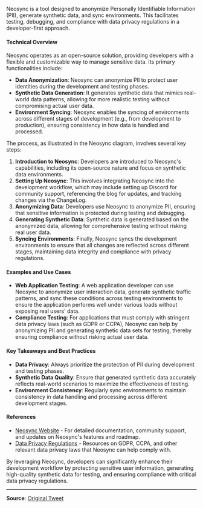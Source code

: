 Neosync is a tool designed to anonymize Personally Identifiable Information (PII), generate synthetic data, and sync environments. This facilitates testing, debugging, and compliance with data privacy regulations in a developer-first approach.

#### Technical Overview
Neosync operates as an open-source solution, providing developers with a flexible and customizable way to manage sensitive data. Its primary functionalities include:
- **Data Anonymization**: Neosync can anonymize PII to protect user identities during the development and testing phases.
- **Synthetic Data Generation**: It generates synthetic data that mimics real-world data patterns, allowing for more realistic testing without compromising actual user data.
- **Environment Syncing**: Neosync enables the syncing of environments across different stages of development (e.g., from development to production), ensuring consistency in how data is handled and processed.

The process, as illustrated in the Neosync diagram, involves several key steps:
1. **Introduction to Neosync**: Developers are introduced to Neosync's capabilities, including its open-source nature and focus on synthetic data environments.
2. **Setting Up Neosync**: This involves integrating Neosync into the development workflow, which may include setting up Discord for community support, referencing the blog for updates, and tracking changes via the ChangeLog.
3. **Anonymizing Data**: Developers use Neosync to anonymize PII, ensuring that sensitive information is protected during testing and debugging.
4. **Generating Synthetic Data**: Synthetic data is generated based on the anonymized data, allowing for comprehensive testing without risking real user data.
5. **Syncing Environments**: Finally, Neosync syncs the development environments to ensure that all changes are reflected across different stages, maintaining data integrity and compliance with privacy regulations.

#### Examples and Use Cases
- **Web Application Testing**: A web application developer can use Neosync to anonymize user interaction data, generate synthetic traffic patterns, and sync these conditions across testing environments to ensure the application performs well under various loads without exposing real users' data.
- **Compliance Testing**: For applications that must comply with stringent data privacy laws (such as GDPR or CCPA), Neosync can help by anonymizing PII and generating synthetic data sets for testing, thereby ensuring compliance without risking actual user data.

#### Key Takeaways and Best Practices
- **Data Privacy**: Always prioritize the protection of PII during development and testing phases.
- **Synthetic Data Quality**: Ensure that generated synthetic data accurately reflects real-world scenarios to maximize the effectiveness of testing.
- **Environment Consistency**: Regularly sync environments to maintain consistency in data handling and processing across different development stages.

#### References
- [Neosync Website](https://example.com/neosync) - For detailed documentation, community support, and updates on Neosync's features and roadmap.
- [Data Privacy Regulations](https://example.com/data-privacy-regulations) - Resources on GDPR, CCPA, and other relevant data privacy laws that Neosync can help comply with.

By leveraging Neosync, developers can significantly enhance their development workflow by protecting sensitive user information, generating high-quality synthetic data for testing, and ensuring compliance with critical data privacy regulations.

---
**Source**: [Original Tweet](https://twitter.com/i/web/status/1866615462844383425)